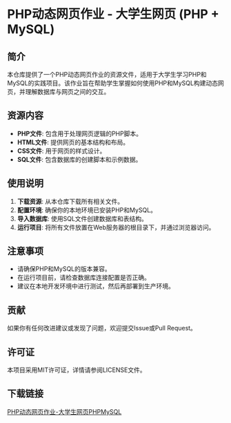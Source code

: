 # PHP动态网页作业 - 大学生网页 (PHP + MySQL)

## 简介

本仓库提供了一个PHP动态网页作业的资源文件，适用于大学生学习PHP和MySQL的实践项目。该作业旨在帮助学生掌握如何使用PHP和MySQL构建动态网页，并理解数据库与网页之间的交互。

## 资源内容

- **PHP文件**: 包含用于处理网页逻辑的PHP脚本。
- **HTML文件**: 提供网页的基本结构和布局。
- **CSS文件**: 用于网页的样式设计。
- **SQL文件**: 包含数据库的创建脚本和示例数据。

## 使用说明

1. **下载资源**: 从本仓库下载所有相关文件。
2. **配置环境**: 确保你的本地环境已安装PHP和MySQL。
3. **导入数据库**: 使用SQL文件创建数据库和表结构。
4. **运行项目**: 将所有文件放置在Web服务器的根目录下，并通过浏览器访问。

## 注意事项

- 请确保PHP和MySQL的版本兼容。
- 在运行项目前，请检查数据库连接配置是否正确。
- 建议在本地开发环境中进行测试，然后再部署到生产环境。

## 贡献

如果你有任何改进建议或发现了问题，欢迎提交Issue或Pull Request。

## 许可证

本项目采用MIT许可证，详情请参阅LICENSE文件。

## 下载链接

[PHP动态网页作业-大学生网页PHPMySQL](https://pan.quark.cn/s/ff2d383ba2f6)